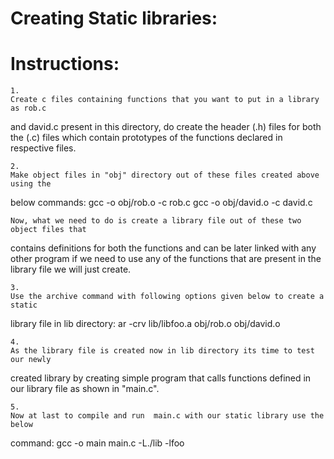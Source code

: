Creating Static libraries:
===========================

Instructions:
==============

	1. 
	Create c files containing functions that you want to put in a library as rob.c 
and david.c present in this directory, do create the header (.h) files for both the 
(.c) files which contain prototypes of the functions declared in respective files.

	2. 
	Make object files in "obj" directory out of these files created above using the 
below commands:
	gcc -o obj/rob.o -c rob.c
	gcc -o obj/david.o -c david.c

	Now, what we need to do is create a library file out of these two object files that 
contains definitions for both the functions and can be later linked with any other 
program if we need to use any of the functions that are present in the library file 
we will just create.

	3. 
	Use the archive command with following options given below to create a static 
library file in lib directory:
	ar -crv lib/libfoo.a obj/rob.o obj/david.o

	4. 
	As the library file is created now in lib directory its time to test our newly 
created library by creating simple program that calls functions defined in our library 
file as shown in "main.c".

	5. 
	Now at last to compile and run  main.c with our static library use the below 
command:
	gcc -o main main.c -L./lib -lfoo
